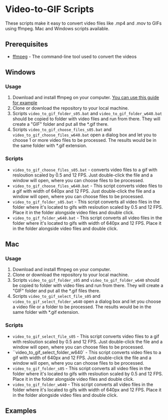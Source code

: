 # Video-to-GIF Scripts

These scripts make it easy to convert video files like .mp4 and .mov to GIFs using ffmpeg. Mac and Windows scripts available.

## Prerequisites
* [ffmpeg](https://ffmpeg.org/) - The command-line tool used to convert the videos

## Windows
### Usage
1. Download and install ffmpeg on your computer. [You can use this guide for example](https://www.wikihow.com/Install-FFmpeg-on-Windows)
2. Clone or download the repository to your local machine.
3. Scripts `video_to_gif_folder_s05.bat` and `video_to_gif_folder_w640.bat` should be copied to folder with video files and run from there. They will create a "GIF" folder and put all the *.gif there.
4. Scripts `video_to_gif_choose_files_s05.bat` and `video_to_gif_choose_files_w640.bat` open a dialog box and let you to choose 1 or more video files to be processed. The results would be in the same folder with *.gif extension.

### Scripts

* `video_to_gif_choose_files_s05.bat` - converts video files to a gif with resloution scaled by 0.5 and 12 FPS. Just double-click the file and a window will open, where you can choose files to be processed.
* `video_to_gif_choose_files_w640.bat` - This script  converts video files to a gif with width of 640px and 12 FPS. Just double-click the file and a window will open, where you can choose files to be processed.
* `video_to_gif_folder_s05.bat` - This script converts all video files in the folder where it's located to gifs with resloution scaled by 0.5 and 12 FPS. Place it in the folder alongside video files and double click.
* `video_to_gif_folder_w640.bat` - This script converts all video files in the folder where it's located to gifs with width of 640px and 12 FPS. Place it in the folder alongside video files and double click.

## Mac
### Usage
1. Download and install ffmpeg on your computer.
2. Clone or download the repository to your local machine.
3. Scripts `video_to_gif_folder_s05` and `video_to_gif_folder_w640` should be copied to folder with video files and run from there. They will create a "GIF" folder and put all the *.gif files there.
4. Scripts `video_to_gif_select_file_s05` and `video_to_gif_select_folder_w640` open a dialog box and let you choose a video file or a folder to be processed. The results would be in the same folder with *.gif extension.

### Scripts

* `video_to_gif_select_file_s05` - This script converts video files to a gif with resloution scaled by 0.5 and 12 FPS. Just double-click the file and a window will open, where you can choose files to be processed.
* ``video_to_gif_select_folder_w640` - This script  converts video files to a gif with width of 640px and 12 FPS. Just double-click the file and a window will open, where you can choose files to be processed.
* `video_to_gif_folder_s05` - This script converts all video files in the folder where it's located to gifs with resloution scaled by 0.5 and 12 FPS. Place it in the folder alongside video files and double click.
* `video_to_gif_folder_w640` - This script converts all video files in the folder where it's located to gifs with width of 640px and 12 FPS. Place it in the folder alongside video files and double click.

## Examples
